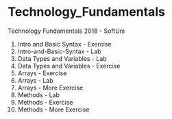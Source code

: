 # Technology_Fundamentals

Technology Fundamentals 2018 - SoftUni

01. Intro and Basic Syntax - Exercise
01. Intro-and-Basic-Syntax - Lab
02. Data Types and Variables - Lab
02. Data Types and Variables - Exercise
03. Arrays - Exercise
03. Arrays - Lab
03. Arrays - More Exercise
04. Methods - Lab
04. Methods - Exercise
04. Methods - More Exercise